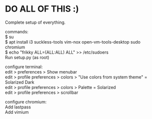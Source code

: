 # DO ALL OF THIS :)
Complete setup of everything.

commands:<br> 
$ su<br>
$ apt install i3 suckless-tools vim-nox open-vm-tools-desktop sudo chromium<br>
$ echo "frikky ALL=(ALL:ALL) ALL" >> /etc/sudoers<br>
Run setup.py (as root)

configure terminal:<br>
edit > preferences > Show menubar<br>
edit > profile preferences > colors > "Use colors from system theme" = Solarized Dark<br>
edit > profile preferences > colors > Palette = Solarized<br>
edit > profile preferences > scrollbar<br>

configure chromium:<br>
Add lastpass<br>
Add vimium<br>
